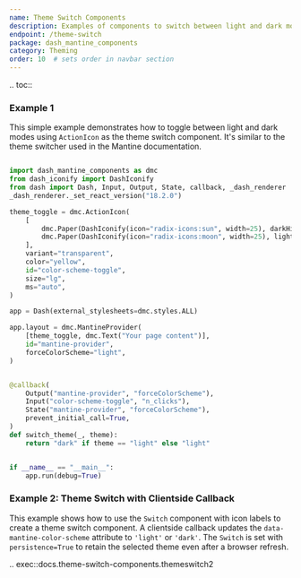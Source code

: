 ```yaml
---
name: Theme Switch Components
description: Examples of components to switch between light and dark modes
endpoint: /theme-switch
package: dash_mantine_components
category: Theming
order: 10  # sets order in navbar section
---
```


.. toc::

### Example 1

This simple example demonstrates how to toggle between light and dark modes using  `ActionIcon` as the theme switch component.
It's similar to the theme switcher used in the Mantine documentation.

```python

import dash_mantine_components as dmc
from dash_iconify import DashIconify
from dash import Dash, Input, Output, State, callback, _dash_renderer
_dash_renderer._set_react_version("18.2.0")

theme_toggle = dmc.ActionIcon(
    [
        dmc.Paper(DashIconify(icon="radix-icons:sun", width=25), darkHidden=True),
        dmc.Paper(DashIconify(icon="radix-icons:moon", width=25), lightHidden=True),
    ],
    variant="transparent",
    color="yellow",
    id="color-scheme-toggle",
    size="lg",
    ms="auto",
)

app = Dash(external_stylesheets=dmc.styles.ALL)

app.layout = dmc.MantineProvider(
    [theme_toggle, dmc.Text("Your page content")],
    id="mantine-provider",
    forceColorScheme="light",
)


@callback(
    Output("mantine-provider", "forceColorScheme"),
    Input("color-scheme-toggle", "n_clicks"),
    State("mantine-provider", "forceColorScheme"),
    prevent_initial_call=True,
)
def switch_theme(_, theme):
    return "dark" if theme == "light" else "light"


if __name__ == "__main__":
    app.run(debug=True)
```

### Example 2: Theme Switch with Clientside Callback  

This example shows how to use the `Switch` component with icon labels to create a theme switch component. A clientside 
callback updates the `data-mantine-color-scheme` attribute to `'light'` or `'dark'`.  The `Switch` is set with 
`persistence=True` to retain the selected theme even after a browser refresh.

.. exec::docs.theme-switch-components.themeswitch2
